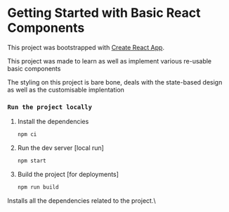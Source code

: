 # Getting Started with Basic React Components

This project was bootstrapped with [Create React App](https://github.com/facebook/create-react-app).

This project was made to learn as well as implement various re-usable basic components

The styling on this project is bare bone, deals with the state-based design as well as the customisable implentation

### `Run the project locally`

1. Install the dependencies 
   ```bash
   npm ci

2. Run the dev server [local run]
   ```bash
   npm start

3. Build the project [for deployments]
   ```bash
   npm run build

Installs all the dependencies related to the project.\

